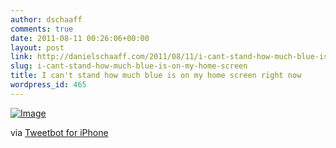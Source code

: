 ```yaml
---
author: dschaaff
comments: true
date: 2011-08-11 00:26:06+00:00
layout: post
link: http://danielschaaff.com/2011/08/11/i-cant-stand-how-much-blue-is-on-my-home-screen/
slug: i-cant-stand-how-much-blue-is-on-my-home-screen
title: I can't stand how much blue is on my home screen right now
wordpress_id: 465
---
```


[![Image](http://posterous.com/getfile/files.posterous.com/danielschaaff/EqhIhJEqrvxHDhJrppdnpFnGaocAkxnddokgDhlscrbhblwGuuGmdaDjrjmI/image.jpg.scaled500.jpg)](http://posterous.com/getfile/files.posterous.com/danielschaaff/EqhIhJEqrvxHDhJrppdnpFnGaocAkxnddokgDhlscrbhblwGuuGmdaDjrjmI/image.jpg.scaled1000.jpg)

  

via [Tweetbot for iPhone](http://tapbots.com/tweetbot)
